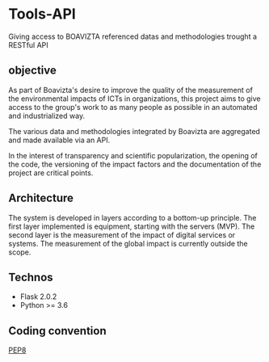 # Tools-API

Giving access to BOAVIZTA referenced datas and methodologies trought a RESTful API

## objective

As part of Boavizta's desire to improve the quality of the measurement of the environmental impacts of ICTs in organizations, this project aims to give access to the group's work to as many people as possible in an automated and industrialized way.  

The various data and methodologies integrated by Boavizta are aggregated and made available via an API. 

In the interest of transparency and scientific popularization, the opening of the code, the versioning of the impact factors and the documentation of the project are critical points. 

## Architecture

The system is developed in layers according to a bottom-up principle. The first layer implemented is equipment, starting with the servers (MVP). The second layer is the measurement of the impact of digital services or systems. The measurement of the global impact is currently outside the scope. 

## Technos

* Flask 2.0.2
* Python >= 3.6

## Coding convention

[PEP8](https://www.python.org/dev/peps/pep-0008/)
